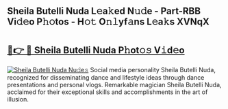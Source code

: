 ## Sheila Butelli Nuda L𝚎a𝚔ed N𝚞𝚍e - Part-RBB Vi𝚍𝚎o P𝚑𝚘tos - H𝚘𝚝 O𝚗𝚕yf𝚊ns L𝚎a𝚔s XVNqX

# <h2><a href="http://kf9vu1.oniu.top/?m=Sheila+Butelli+Nuda">🔗👉 🔴 Sheila Butelli Nuda P𝚑ot𝚘𝚜 V𝚒d𝚎o</a></h2>

[![Sheila Butelli Nuda Nu𝚍e𝚜](https://i.imgur.com/0qMVB7G.gif)](http://kf9vu1.oniu.top/?m=Sheila+Butelli+Nuda)
Social media personality Sheila Butelli Nuda, recognized for disseminating dance and lifestyle ideas through dance presentations and personal vlogs. Remarkable magician Sheila Butelli Nuda, acclaimed for their exceptional skills and accomplishments in the art of illusion.  
